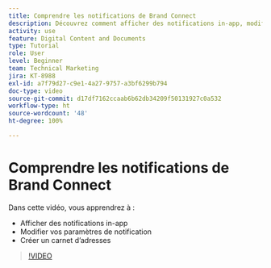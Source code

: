 ```yaml
---
title: Comprendre les notifications de Brand Connect
description: Découvrez comment afficher des notifications in-app, modifier vos paramètres de notification et créer un carnet d’adresses dans Brand Connect de [!UICONTROL Workfront DAM].
activity: use
feature: Digital Content and Documents
type: Tutorial
role: User
level: Beginner
team: Technical Marketing
jira: KT-8988
exl-id: a7f79d27-c9e1-4a27-9757-a3bf6299b794
doc-type: video
source-git-commit: d17df7162ccaab6b62db34209f50131927c0a532
workflow-type: ht
source-wordcount: '48'
ht-degree: 100%

---
```


# Comprendre les notifications de Brand Connect

Dans cette vidéo, vous apprendrez à :

* Afficher des notifications in-app
* Modifier vos paramètres de notification
* Créer un carnet d’adresses

>[!VIDEO](https://video.tv.adobe.com/v/3414449/?quality=12&learn=on&enablevpops&captions=fre_fr)
